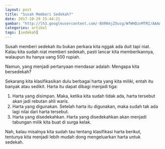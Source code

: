 ```yaml
---
layout: post
title: "Susah Memberi Sedekah?"
date: 2017-10-29 15:44:21
gambar: "http://lh3.googleusercontent.com/-BXRKmjZXusg/WfWHDznMTRI/AAAAAAAACmI/Ua15sGPqweg0CmWQ4p8ZdIWdCvBseg_KACLcBGAs/s900/show.php.jpeg"
categories: artikel
tags: [sedekah]
---
```


Susah memberi sedekah itu bukan perkara kita nggak ada duit tapi niat. Kalau kita sudah niat memberi sedekah, pasti lancar kita memberikannya, walaupun itu hanya uang 500 rupiah.

Namun, yang menjadi pertanyaan mendasar adalah: Mengapa kita bersedekah?

Sekarang kita klasifikasikan dulu berbagai harta yang kita miliki, entah itu banyak atau sedikit. Harta itu dapat dibagi menjadi tiga:

1. Harta yang disimpan. Maka, ketika kita sudah tidak ada, harta tersebut akan jadi rebutan ahli waris.
2. Harta yang digunakan. Setelah harta itu digunakan, maka sudah tak ada lagi nilai dari harta tersebut.
3. Harta yang disedekahkan. Harta yang disedekahkan akan menjadi tabungan milik kita buat di surga kelak.

Nah, kalau misalnya kita sudah tau tentang klasifikasi harta berikut, tentunya kita menjadi lebih mudah dong mengeluarkan harta untuk sedekah.